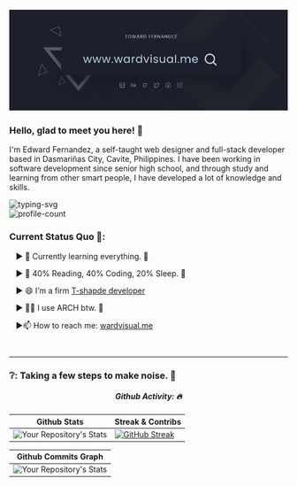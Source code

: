 <!--
  @Author: Edward Fernandez (https://github.com/wardvisual)
 -->

[<img src="./assets/wardvisual-banner.png">](https://www.wardvisual.me/)

<h3> Hello, glad to meet you here! 🤝</h3>
<p>I'm Edward Fernandez, a self-taught web designer and full-stack developer based in Dasmariñas City, Cavite, Philippines. I have been working in software development since senior high school, and through study and learning from other smart people, I have developed a lot of knowledge and skills. </p>

<div> 
<img src="https://readme-typing-svg.herokuapp.com?color=5A9BDA&lines=Edward+Fernandez;Fullstack+Javascript+Developer;UI%2FUX+Designer" alt="typing-svg"> 
<br/> 
<img src="https://komarev.com/ghpvc/?username=your-github-wardvisual&style=flat-square" alt="profile-count"/> 
</div>

<div align="start" style="margin-bottom: 3em;">
  <h3> Current Status Quo 🍵: </h3>
    <p> &nbsp;&nbsp; ▶ 🌱 Currently learning everything. 🤣 </p>
    <p> &nbsp;&nbsp; ▶ 🤖 40% Reading, 40% Coding, 20% Sleep. 🧒 </p>
    <p> &nbsp;&nbsp; ▶ 😄 I’m a firm <a href="https://medium.com/quick-code/what-it-is-a-t-shaped-developer-and-why-you-should-be-one-e87293e4bb84" target="_blank">T-shapde developer</a></p>
    <p> &nbsp;&nbsp; ▶ 👨‍💻 I use ARCH btw. 💯 </p>
    <p> &nbsp;&nbsp; ▶📫 How to reach me: <a href="https://www.wardvisual.me/" target="_blank">wardvisual.me</a> </p>
</div>

<hr />
<h3>❔: Taking a few steps to make noise. 📢 </h3>

<div align="center" >
  <h5>Github Activity: 🔥</h5>
</div>

| Github Stats |Streak & Contribs
| --- | --- |
| ![Your Repository's Stats](https://github-readme-stats.vercel.app/api?username=wardvisual&show_icons=true&hide=&count_private=true&title_color=519AD7&text_color=ffffff&icon_color=519AD7&bg_color=1B1A22&hide_border=true&show_icons=true) | [![GitHub Streak](https://github-readme-streak-stats.herokuapp.com/?user=wardvisual&stroke=ffffff&background=1B1A22&ring=519AD7&fire=0891b2&currStreakNum=ffffff&currStreakLabel=519AD7&sideNums=ffffff&sideLabels=ffffff&dates=ffffff&hide_border=true)](https://git.io/streak-stats) |

| Github Commits Graph
| --- |
| ![Your Repository's Stats](https://activity-graph.herokuapp.com/graph?username=wardvisual&bg_color=1B1A22&color=519AD7&line=519AD7&point=ffffff&area_color=519AD7&area=true&hide_border=true&custom_title=GitHub%20Commits%20Graph)

